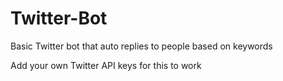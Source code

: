 # Twitter-Bot
Basic Twitter bot that auto replies to people based on keywords

Add your own Twitter API keys for this to work
